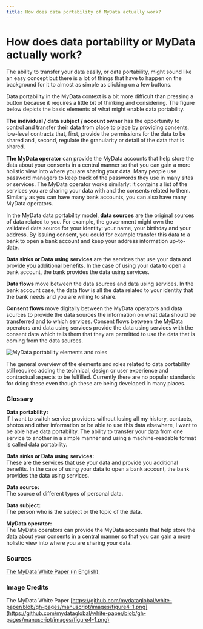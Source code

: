```yaml
---
title: How does data portability of MyData actually work?
---
```

# How does data portability or MyData actually work?

The ability to transfer your data easily, or data portability, might sound like an easy concept but there is a lot of things that have to happen on the background for it to almost as simple as clicking on a few buttons. 

Data portability in the MyData context is a bit more difficult than pressing a button because it requires a little bit of thinking and considering. The figure below depicts the basic elements of what might enable data portability. 

**The individual / data subject / account owner** has the opportunity to control and transfer their data from place to place by providing consents, low-level contracts that, first, provide the permissions for the data to be shared and, second, regulate the granularity or detail of the data that is shared. 

**The MyData operator** can provide the MyData accounts that help store the data about your consents in a central manner so that you can gain a more holistic view into where you are sharing your data. Many people use password managers to keep track of the passwords they use in many sites or services. The MyData operator works similarly: it contains a list of the services you are sharing your data with and the consents related to them. Similarly as you can have many bank accounts, you can also have many MyData operators. 

In the MyData data portability model, **data sources** are the original sources of data related to you. For example, the government might own the validated data source for your identity: your name, your birthday and your address. By issuing consent, you could for example transfer this data to a bank to open a bank account and keep your address information up-to-date.

**Data sinks or Data using services** are the services that use your data and provide you additional benefits. In the case of using your data to open a bank account, the bank provides the data using services. 

**Data flows** move between the data sources and data using services. In the bank account case, the data flow is all the data related to your identity that the bank needs and you are willing to share. 

**Consent flows** move digitally between the MyData operators and data sources to provide the data sources the information on what data should be transferred and to which services. Consent flows between the MyData operators and data using services provide the data using services with the consent data which tells them that they are permitted to use the data that is coming from the data sources. 

![MyData portability elements and roles](http://digirights.info/img/figure4-1.png)

The general overview of the elements and roles related to data portability still requires adding the technical, design or user experience and contractual aspects to be fulfilled. Currently there are no popular standards for doing these even though these are being developed in many places. 

### Glossary

**Data portability:**  
If I want to switch service providers without losing all my history, contacts, photos and other information or be able to use this data elsewhere, I want to be able have data portability. The ability to transfer your data from one service to another in a simple manner and using a machine-readable format is called data portability.

**Data sinks or Data using services:**  
These are the services that use your data and provide you additional benefits. In the case of using your data to open a bank account, the bank provides the data using services.

**Data source:**  
The source of different types of personal data. 

**Data subject:**  
The person who is the subject or the topic of the data. 

**MyData operator:**  
The MyData operators can provide the MyData accounts that help store the data about your consents in a central manner so that you can gain a more holistic view into where you are sharing your data.

### Sources
[The MyData White Paper (in English):](https://julkaisut.valtioneuvosto.fi/handle/10024/78439)

### Image Credits
The MyData White Paper 
[https://github.com/mydataglobal/white-paper/blob/gh-pages/manuscript/images/figure4-1.png](https://github.com/mydataglobal/white-paper/blob/gh-pages/manuscript/images/figure4-1.png)
